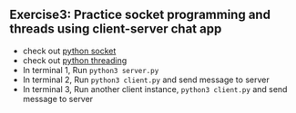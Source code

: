 ## Exercise3: Practice socket programming and threads using client-server chat app
- check out [python socket](https://docs.python.org/3/library/socket.html)
- check out [python threading](https://docs.python.org/3/library/threading.html)
- In terminal 1, Run `python3 server.py`
- In terminal 2, Run `python3 client.py` and send message to server
- In terminal 3, Run another client instance, `python3 client.py` and send message to server
